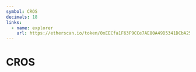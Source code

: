 ```yaml
---
symbol: CROS
decimals: 18
links:
  - name: explorer
    url: https://etherscan.io/token/0xEECfa1F63F9CCe7AE80A49D5341DCbA2563d72e1
---
```


# CROS
